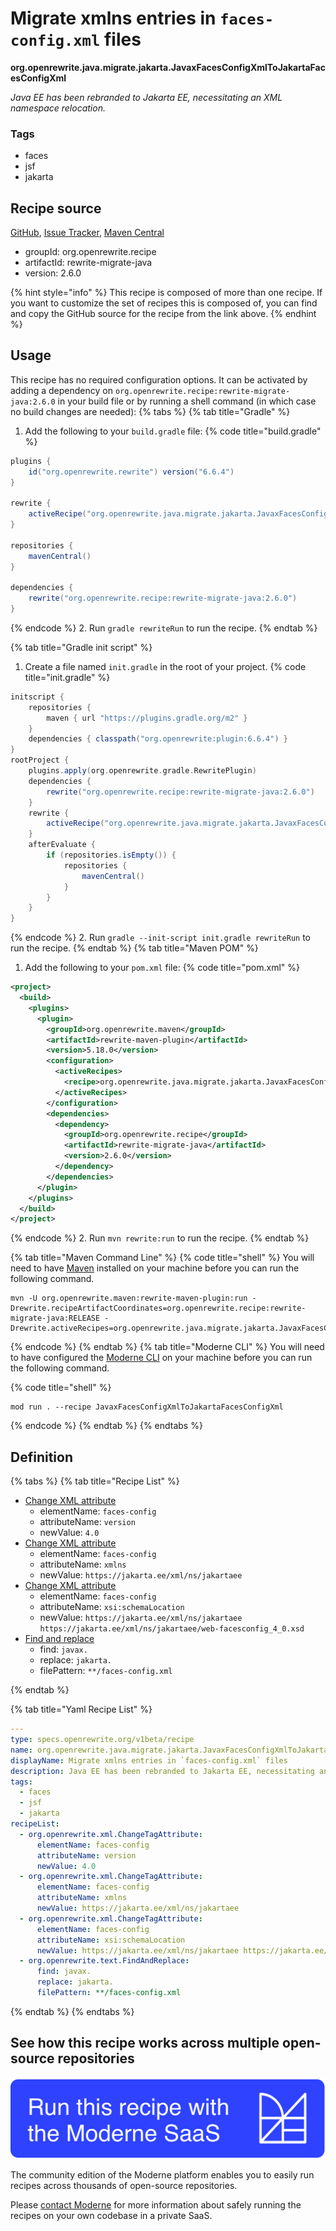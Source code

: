 # Migrate xmlns entries in `faces-config.xml` files

**org.openrewrite.java.migrate.jakarta.JavaxFacesConfigXmlToJakartaFacesConfigXml**

_Java EE has been rebranded to Jakarta EE, necessitating an XML namespace relocation._

### Tags

* faces
* jsf
* jakarta

## Recipe source

[GitHub](https://github.com/openrewrite/rewrite-migrate-java/blob/main/src/main/resources/META-INF/rewrite/jakarta-faces-4.yml), [Issue Tracker](https://github.com/openrewrite/rewrite-migrate-java/issues), [Maven Central](https://central.sonatype.com/artifact/org.openrewrite.recipe/rewrite-migrate-java/2.6.0/jar)

* groupId: org.openrewrite.recipe
* artifactId: rewrite-migrate-java
* version: 2.6.0

{% hint style="info" %}
This recipe is composed of more than one recipe. If you want to customize the set of recipes this is composed of, you can find and copy the GitHub source for the recipe from the link above.
{% endhint %}

## Usage

This recipe has no required configuration options. It can be activated by adding a dependency on `org.openrewrite.recipe:rewrite-migrate-java:2.6.0` in your build file or by running a shell command (in which case no build changes are needed): 
{% tabs %}
{% tab title="Gradle" %}
1. Add the following to your `build.gradle` file:
{% code title="build.gradle" %}
```groovy
plugins {
    id("org.openrewrite.rewrite") version("6.6.4")
}

rewrite {
    activeRecipe("org.openrewrite.java.migrate.jakarta.JavaxFacesConfigXmlToJakartaFacesConfigXml")
}

repositories {
    mavenCentral()
}

dependencies {
    rewrite("org.openrewrite.recipe:rewrite-migrate-java:2.6.0")
}
```
{% endcode %}
2. Run `gradle rewriteRun` to run the recipe.
{% endtab %}

{% tab title="Gradle init script" %}
1. Create a file named `init.gradle` in the root of your project.
{% code title="init.gradle" %}
```groovy
initscript {
    repositories {
        maven { url "https://plugins.gradle.org/m2" }
    }
    dependencies { classpath("org.openrewrite:plugin:6.6.4") }
}
rootProject {
    plugins.apply(org.openrewrite.gradle.RewritePlugin)
    dependencies {
        rewrite("org.openrewrite.recipe:rewrite-migrate-java:2.6.0")
    }
    rewrite {
        activeRecipe("org.openrewrite.java.migrate.jakarta.JavaxFacesConfigXmlToJakartaFacesConfigXml")
    }
    afterEvaluate {
        if (repositories.isEmpty()) {
            repositories {
                mavenCentral()
            }
        }
    }
}
```
{% endcode %}
2. Run `gradle --init-script init.gradle rewriteRun` to run the recipe.
{% endtab %}
{% tab title="Maven POM" %}
1. Add the following to your `pom.xml` file:
{% code title="pom.xml" %}
```xml
<project>
  <build>
    <plugins>
      <plugin>
        <groupId>org.openrewrite.maven</groupId>
        <artifactId>rewrite-maven-plugin</artifactId>
        <version>5.18.0</version>
        <configuration>
          <activeRecipes>
            <recipe>org.openrewrite.java.migrate.jakarta.JavaxFacesConfigXmlToJakartaFacesConfigXml</recipe>
          </activeRecipes>
        </configuration>
        <dependencies>
          <dependency>
            <groupId>org.openrewrite.recipe</groupId>
            <artifactId>rewrite-migrate-java</artifactId>
            <version>2.6.0</version>
          </dependency>
        </dependencies>
      </plugin>
    </plugins>
  </build>
</project>
```
{% endcode %}
2. Run `mvn rewrite:run` to run the recipe.
{% endtab %}

{% tab title="Maven Command Line" %}
{% code title="shell" %}
You will need to have [Maven](https://maven.apache.org/download.cgi) installed on your machine before you can run the following command.

```shell
mvn -U org.openrewrite.maven:rewrite-maven-plugin:run -Drewrite.recipeArtifactCoordinates=org.openrewrite.recipe:rewrite-migrate-java:RELEASE -Drewrite.activeRecipes=org.openrewrite.java.migrate.jakarta.JavaxFacesConfigXmlToJakartaFacesConfigXml
```
{% endcode %}
{% endtab %}
{% tab title="Moderne CLI" %}
You will need to have configured the [Moderne CLI](https://docs.moderne.io/moderne-cli/cli-intro) on your machine before you can run the following command.

{% code title="shell" %}
```shell
mod run . --recipe JavaxFacesConfigXmlToJakartaFacesConfigXml
```
{% endcode %}
{% endtab %}
{% endtabs %}

## Definition

{% tabs %}
{% tab title="Recipe List" %}
* [Change XML attribute](../../../xml/changetagattribute.md)
  * elementName: `faces-config`
  * attributeName: `version`
  * newValue: `4.0`
* [Change XML attribute](../../../xml/changetagattribute.md)
  * elementName: `faces-config`
  * attributeName: `xmlns`
  * newValue: `https://jakarta.ee/xml/ns/jakartaee`
* [Change XML attribute](../../../xml/changetagattribute.md)
  * elementName: `faces-config`
  * attributeName: `xsi:schemaLocation`
  * newValue: `https://jakarta.ee/xml/ns/jakartaee https://jakarta.ee/xml/ns/jakartaee/web-facesconfig_4_0.xsd`
* [Find and replace](../../../text/findandreplace.md)
  * find: `javax.`
  * replace: `jakarta.`
  * filePattern: `**/faces-config.xml`

{% endtab %}

{% tab title="Yaml Recipe List" %}
```yaml
---
type: specs.openrewrite.org/v1beta/recipe
name: org.openrewrite.java.migrate.jakarta.JavaxFacesConfigXmlToJakartaFacesConfigXml
displayName: Migrate xmlns entries in `faces-config.xml` files
description: Java EE has been rebranded to Jakarta EE, necessitating an XML namespace relocation.
tags:
  - faces
  - jsf
  - jakarta
recipeList:
  - org.openrewrite.xml.ChangeTagAttribute:
      elementName: faces-config
      attributeName: version
      newValue: 4.0
  - org.openrewrite.xml.ChangeTagAttribute:
      elementName: faces-config
      attributeName: xmlns
      newValue: https://jakarta.ee/xml/ns/jakartaee
  - org.openrewrite.xml.ChangeTagAttribute:
      elementName: faces-config
      attributeName: xsi:schemaLocation
      newValue: https://jakarta.ee/xml/ns/jakartaee https://jakarta.ee/xml/ns/jakartaee/web-facesconfig_4_0.xsd
  - org.openrewrite.text.FindAndReplace:
      find: javax.
      replace: jakarta.
      filePattern: **/faces-config.xml

```
{% endtab %}
{% endtabs %}

## See how this recipe works across multiple open-source repositories

[![Moderne Link Image](/.gitbook/assets/ModerneRecipeButton.png)](https://app.moderne.io/recipes/org.openrewrite.java.migrate.jakarta.JavaxFacesConfigXmlToJakartaFacesConfigXml)

The community edition of the Moderne platform enables you to easily run recipes across thousands of open-source repositories.

Please [contact Moderne](https://moderne.io/product) for more information about safely running the recipes on your own codebase in a private SaaS.

